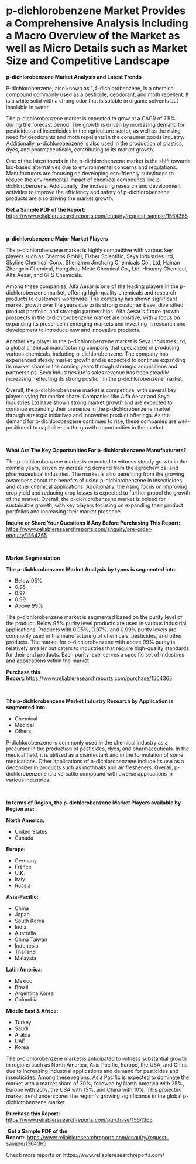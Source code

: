 <p><h1>p-dichlorobenzene Market Provides a Comprehensive Analysis Including a Macro Overview of the Market as well as Micro Details such as Market Size and Competitive Landscape</h1></p><p><strong>p-dichlorobenzene Market Analysis and Latest Trends</strong></p>
<p><p>P-dichlorobenzene, also known as 1,4-dichlorobenzene, is a chemical compound commonly used as a pesticide, deodorant, and moth repellent. It is a white solid with a strong odor that is soluble in organic solvents but insoluble in water.</p><p>The p-dichlorobenzene market is expected to grow at a CAGR of 7.5% during the forecast period. The growth is driven by increasing demand for pesticides and insecticides in the agriculture sector, as well as the rising need for deodorants and moth repellents in the consumer goods industry. Additionally, p-dichlorobenzene is also used in the production of plastics, dyes, and pharmaceuticals, contributing to its market growth.</p><p>One of the latest trends in the p-dichlorobenzene market is the shift towards bio-based alternatives due to environmental concerns and regulations. Manufacturers are focusing on developing eco-friendly substitutes to reduce the environmental impact of chemical compounds like p-dichlorobenzene. Additionally, the increasing research and development activities to improve the efficiency and safety of p-dichlorobenzene products are also driving the market growth.</p></p>
<p><strong>Get a Sample PDF of the Report:&nbsp;</strong> <a href="https://www.reliableresearchreports.com/enquiry/request-sample/1564365">https://www.reliableresearchreports.com/enquiry/request-sample/1564365</a></p>
<p>&nbsp;</p>
<p><strong>p-dichlorobenzene Major Market Players</strong></p>
<p><p>The p-dichlorobenzene market is highly competitive with various key players such as Chemos GmbH, Fisher Scientific, Seya Industries Ltd, Skyline Chemical Corp., Shenzhen Jinchang Chemicals Co., Ltd, Hainan Zhongxin Chemical, Hangzhou Meite Chemical Co., Ltd, Hisunny Chemical, Alfa Aesar, and GFS Chemicals.</p><p>Among these companies, Alfa Aesar is one of the leading players in the p-dichlorobenzene market, offering high-quality chemicals and research products to customers worldwide. The company has shown significant market growth over the years due to its strong customer base, diversified product portfolio, and strategic partnerships. Alfa Aesar's future growth prospects in the p-dichlorobenzene market are positive, with a focus on expanding its presence in emerging markets and investing in research and development to introduce new and innovative products.</p><p>Another key player in the p-dichlorobenzene market is Seya Industries Ltd, a global chemical manufacturing company that specializes in producing various chemicals, including p-dichlorobenzene. The company has experienced steady market growth and is expected to continue expanding its market share in the coming years through strategic acquisitions and partnerships. Seya Industries Ltd's sales revenue has been steadily increasing, reflecting its strong position in the p-dichlorobenzene market.</p><p>Overall, the p-dichlorobenzene market is competitive, with several key players vying for market share. Companies like Alfa Aesar and Seya Industries Ltd have shown strong market growth and are expected to continue expanding their presence in the p-dichlorobenzene market through strategic initiatives and innovative product offerings. As the demand for p-dichlorobenzene continues to rise, these companies are well-positioned to capitalize on the growth opportunities in the market.</p></p>
<p>&nbsp;</p>
<p><strong>What Are The Key Opportunities For p-dichlorobenzene Manufacturers?</strong></p>
<p><p>The p-dichlorobenzene market is expected to witness steady growth in the coming years, driven by increasing demand from the agrochemical and pharmaceutical industries. The market is also benefiting from the growing awareness about the benefits of using p-dichlorobenzene in insecticides and other chemical applications. Additionally, the rising focus on improving crop yield and reducing crop losses is expected to further propel the growth of the market. Overall, the p-dichlorobenzene market is poised for sustainable growth, with key players focusing on expanding their product portfolios and increasing their market presence.</p></p>
<p><strong>Inquire or Share Your Questions If Any Before Purchasing This Report:</strong> <a href="https://www.reliableresearchreports.com/enquiry/pre-order-enquiry/1564365">https://www.reliableresearchreports.com/enquiry/pre-order-enquiry/1564365</a></p>
<p>&nbsp;</p>
<p><strong>Market Segmentation</strong></p>
<p><strong>The p-dichlorobenzene Market Analysis by types is segmented into:</strong></p>
<p><ul><li>Below 95%</li><li>0.95</li><li>0.97</li><li>0.99</li><li>Above 99%</li></ul></p>
<p><p>The p-dichlorobenzene market is segmented based on the purity level of the product. Below 95% purity level products are used in various industrial applications. Products with 0.95%, 0.97%, and 0.99% purity levels are commonly used in the manufacturing of chemicals, pesticides, and other products. The market for p-dichlorobenzene with above 99% purity is relatively smaller but caters to industries that require high-quality standards for their end products. Each purity level serves a specific set of industries and applications within the market.</p></p>
<p><strong>Purchase this Report:&nbsp;</strong><a href="https://www.reliableresearchreports.com/purchase/1564365">https://www.reliableresearchreports.com/purchase/1564365</a></p>
<p>&nbsp;</p>
<p><strong>The p-dichlorobenzene Market Industry Research by Application is segmented into:</strong></p>
<p><ul><li>Chemical</li><li>Medical</li><li>Others</li></ul></p>
<p><p>P-dichlorobenzene is commonly used in the chemical industry as a precursor in the production of pesticides, dyes, and pharmaceuticals. In the medical field, it is utilized as a disinfectant and in the formulation of some medications. Other applications of p-dichlorobenzene include its use as a deodorizer in products such as mothballs and air fresheners. Overall, p-dichlorobenzene is a versatile compound with diverse applications in various industries.</p></p>
<p>&nbsp;</p>
<p><strong>In terms of Region, the p-dichlorobenzene Market Players available by Region are:</strong></p>
<p>
    <p> <strong> North America: </strong>
        <ul>
            <li>United States</li>
            <li>Canada</li>
        </ul>
        </p> 
    <p> <strong> Europe: </strong>
        <ul>
            <li>Germany</li>
            <li>France</li>
            <li>U.K.</li>
            <li>Italy</li>
            <li>Russia</li>
        </ul>
        </p> 
    <p> <strong> Asia-Pacific: </strong>
        <ul>
            <li>China</li>
            <li>Japan</li>
            <li>South Korea</li>
            <li>India</li>
            <li>Australia</li>
            <li>China Taiwan</li>
            <li>Indonesia</li>
            <li>Thailand</li>
            <li>Malaysia</li>
        </ul>
        </p> 
    <p> <strong> Latin America: </strong>
        <ul>
            <li>Mexico</li>
            <li>Brazil</li>
            <li>Argentina Korea</li>
            <li>Colombia</li>
        </ul>
        </p> 
    <p> <strong> Middle East & Africa: </strong>
        <ul>
            <li>Turkey</li>
            <li>Saudi</li>
            <li>Arabia</li>
            <li>UAE</li>
            <li>Korea</li>
        </ul>
    </p>
    </p>
<p><p>The p-dichlorobenzene market is anticipated to witness substantial growth in regions such as North America, Asia Pacific, Europe, the USA, and China due to increasing industrial applications and demand for pesticides and insecticides. Among these regions, Asia Pacific is expected to dominate the market with a market share of 30%, followed by North America with 25%, Europe with 20%, the USA with 15%, and China with 10%. This projected market trend underscores the region's growing significance in the global p-dichlorobenzene market.</p></p>
<p><strong>Purchase this Report: </strong><a href="https://www.reliableresearchreports.com/purchase/1564365">https://www.reliableresearchreports.com/purchase/1564365</a></p>
<p>&nbsp;<strong>Get a Sample PDF of the Report:&nbsp;&nbsp;</strong><a href="https://www.reliableresearchreports.com/enquiry/request-sample/1564365">https://www.reliableresearchreports.com/enquiry/request-sample/1564365</a></p>
<p><strong></strong></p>
<p>Check more reports on https://www.reliableresearchreports.com/</p>